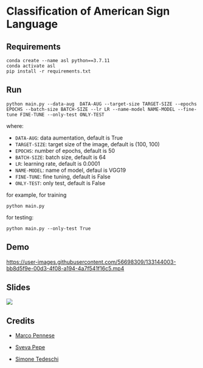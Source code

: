 # Classification of American Sign Language

## Requirements

```
conda create --name asl python==3.7.11
conda activate asl
pip install -r requirements.txt
```

## Run

```
python main.py --data-aug  DATA-AUG --target-size TARGET-SIZE --epochs EPOCHS --batch-size BATCH-SIZE --lr LR --name-model NAME-MODEL --fine-tune FINE-TUNE --only-test ONLY-TEST
```

where:
- `DATA-AUG`: data aumentation, default is True
- `TARGET-SIZE`: target size of the image, default is (100, 100)
- `EPOCHS`: number of epochs, default is 50
- `BATCH-SIZE`: batch size, default is 64
- `LR`: learning rate, default is 0.0001
- `NAME-MODEL`: name of model, defaul is VGG19
- `FINE-TUNE`: fine tuning, default is False
- `ONLY-TEST`: only test, default is False

for example, for training

```
python main.py
```

for testing:

```
python main.py --only-test True
```

## Demo

https://user-images.githubusercontent.com/56698309/133144003-bb8d5f9e-00d3-4f08-a194-4a7f541f16c5.mp4

## Slides

<a href="https://docs.google.com/presentation/d/e/2PACX-1vRG6HQlMQ6BwrWWcnURHSyP_m0RtJJI3Ur5MYK46NToF9yDpjFdTnVL2KtfM-0x4jsCKBdxACpZiIcu/pub?start=false&loop=false&delayms=60000"> 
  <img src="https://user-images.githubusercontent.com/56698309/133143736-0ae49c74-02b9-459a-a359-69f3b0e09e71.png">
</a>

## Credits

* [Marco Pennese](https://github.com/MarcoPenne)

* [Sveva Pepe](https://github.com/pepes97)

* [Simone Tedeschi](https://github.com/sted97)
